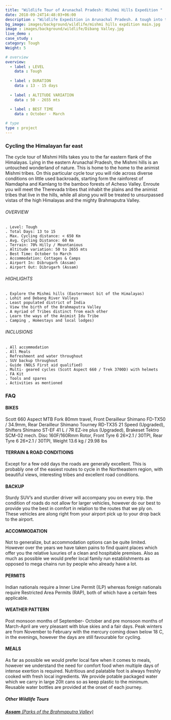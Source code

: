 ```yaml
---
title: "Wildlife Tour of Arunachal Pradesh: Mishmi Hills Expedition "
date: 2018-09-24T14:48:03+06:00
description : "Wildlife Expedition in Arunachal Pradesh. A tough into the wilds experience following the trails of the Mishmi Takin"
bg_image: images/background/wildlife/mishmi hills expdition main.jpg
image : images/background/wildlife/Dibang Valley.jpg
live_demo : 
case_study : 
category: Tough
Weight: 5

# overview
overview:
  - label : LEVEL
    data : Tough
    
  - label : DURATION
    data : 13 - 15 days
    
  - label : ALTITUDE VARIATION
    data : 50 - 2655 mts
    
  - label : BEST TIME
    data : October - March

# type
type : project
---
```


### Cycling the Himalayan far east

The cycle tour of Mishmi Hills takes you to the far eastern flank of the Himalayas. Lying in the eastern Arunachal Pradesh, the Mishmi hills is an untouched wonderland of nature. This is home to the home to the animist Mishmi tribes. On this particular cycle tour you will ride across diverse conditions on little used backroads, starting form the rainforest of Namdapha and Kamlang to the bamboo forests of Acheso Valley. Enroute you will meet the Therevada tribes that inhabit the plains and the animist tribes that live in the hills, while all along you will be treated to unsurpassed vistas of the high Himalayas and the mighty Brahmaputra Valley.



###### OVERVIEW
```
. Level: Tough
. Total Days: 13 to 15
. Max. Cycling distance: < 650 Km
. Avg. Cycling Distance: 60 Km
. Terrain: 70% Hilly / Mountanious
. Altitude variation: 50 to 2655 mts
. Best Time: October to March
. Accommodation: Cottages & Camps
. Airport In: Dibrugarh (Assam)
. Airport Out: Dibrugarh (Assam)
```




###### HIGHLIGHTS
```
. Explore the Mishmi hills (Easternmost bit of the Himalayas)
. Lohit and Debang River Valleys
. Least populated district of India
. View the birth of the Brahmaputra Valley
. A myriad of Tribes distinct from each other
. Learn the ways of the Animist Idu Tribe
. Camping , Homestays and local lodges)
```

###### INCLUSIONS
```
. All accommodation
. All Meals
. Refreshment and water throughout
. SUV backup throughout
. Guide (NOLS First aid qualified)
. Multi- geared cycles (Scott Aspect 660 / Trek 3700D) with helmets
. FA Kit
. Tools and spares
. Activities as mentioned
```

### FAQ

#### BIKES

Scott 660 Aspect MTB
Fork 80mm travel, Front Derailleur Shimano FD-TX50 / 34.9mm, Rear Derailleur Shimano Tourney RD-TX35 21 Speed (Upgraded), Shifters Shimano ST-EF 41 L / 7R EZ-ire plus (Upgraded), Brakeset Tektro SCM-02 mech. Disc 160F/160Rmm Rotor, Front Tyre 6 26×2.1 / 30TPI, Rear Tyre 6 26×2.1 / 30TPI, Weight 13.6 kg / 29.98 lbs

#### TERRAIN & ROAD CONDITIOINS

Except for a few odd days the roads are generally excellent. This is probably one of the easiest routes to cycle in the Northeastern region, with beautiful views, interesting tribes and excellent road conditions.

#### BACKUP
Sturdy SUV’s and sturdier driver will accompany you on every trip. the condition of roads do not allow for larger vehicles, however do our best to provide you the best in comfort in relation to the routes that we ply on. These vehicles are along right from your airport pick up to your drop back to the airport.

#### ACCOMMODATION
Not to generalize, but accommodation options can be quite limited. However over the years we have taken pains to find quaint places which offer you the relative luxuries of a clean and hospitable premises. Also as much as possible we would prefer local family run establishments as opposed to mega chains run by people who already have a lot.

#### PERMITS
Indian nationals require a Inner Line Permit (ILP) whereas foreign nationals require Restricted Area Permits (RAP), both of which have a certain fees applicable.

#### WEATHER PATTERN
Post monsoon months of September- October and pre monsoon months of March-April are very pleasant with blue skies and a fair days. Peak winters are from November to February with the mercury coming down below 18 C, in the evenings, however the days are still favourable for cycling.

#### MEALS
As far as possible we would prefer local fare when it comes to meals, however we understand the need for comfort food when multiple days of intense exertion is required. Nutritious and palatable foot is always freshly cooked with fresh local ingredients. We provide potable packaged water which we carry in large 20lt cans so as keep plastic to the minimum. Reusable water bottles are provided at the onset of each journey.

##### Other Wildlife Tours

###### [**Assam** (Parks of the Brahmaputra Valley)](/wildlife/wildlife-tour-assam/)   
